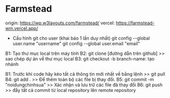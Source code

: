 # Farmstead
origin: https://wp.w3layouts.com/farmstead/
vercel: https://farmstead-wm.vercel.app/

- Cấu hình git cho user (khai báo 1 lần duy nhất)
    git config --global user.name "username"
    git config --global user.email "email"

<!-- DÀNH CHO THÀNH VIÊN -->
B1: Tạo thư mục local trên máy tính
B2: git clone [đường dẫn trên github] >> sao chép dự án về thư mục local
B3: git checkout -b branch-name: tạo nhánh

<!-- TRONG QUÁ TRÌNH CODE VÀ PUSH CODE -->
B1: Trước khi code hãy kéo tất cả thông tin mới nhất về bằng lệnh >> git pull
B4: git add . >> Để thêm toàn bộ các file bị thay đổi.
B5: git commit -m "noidungchinhsua" >>  Xác nhận và lưu trữ các file đã thay đổi
B6: git push  >> đẩy tất cả commit từ local repository lên remote repository


<!-- ! Nếu xung đột khi push trao đổi để chọn file cuối cùng trước khi merge file -->   

